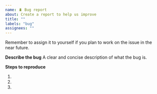 ```yaml
---
name: 🪲 Bug report
about: Create a report to help us improve
title: ""
labels: "bug"
assignees: ""
---
```


Remember to assign it to yourself if you plan to work on the issue in the near future.

**Describe the bug**
A clear and concise description of what the bug is.

**Steps to reproduce**

1.
1.
1.
